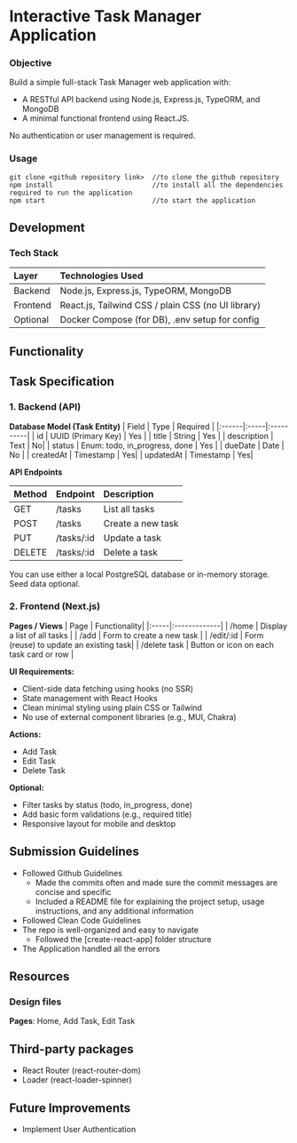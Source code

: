 # Interactive Task Manager Application

### Objective
Build a simple full-stack Task Manager web application with:
- A RESTful API backend using Node.js, Express.js, TypeORM, and MongoDB
- A minimal functional frontend using React.JS.

No authentication or user management is required.

### Usage 

``` 
git clone <github repository link>  //to clone the github repository
npm install                         //to install all the dependencies required to run the application
npm start                           //to start the application
```  

## Development
### Tech Stack
|**Layer**   |  **Technologies Used**  |
|:-------|:---------------------|
|Backend | Node.js, Express.js, TypeORM, MongoDB|
|Frontend| React.js, Tailwind CSS / plain CSS (no UI library)|
|Optional| Docker Compose (for DB), .env setup for config|

## Functionality
## Task Specification
### 1. Backend (API)
**Database Model (Task Entity)**
| Field | Type | Required  |
|:------|:-----|:----------|
| id | UUID (Primary Key) | Yes |
| title | String | Yes |
| description | Text | No| 
| status | Enum: todo, in_progress, done | Yes |
| dueDate | Date | No |
| createdAt | Timestamp | Yes|
| updatedAt | Timestamp | Yes|


**API Endpoints**

| Method | Endpoint | Description|
|:-------|:---------|:-----------|
| GET | /tasks |List all tasks |
|POST | /tasks | Create a new task |
| PUT |/tasks/:id | Update a task|
| DELETE | /tasks/:id | Delete a task|

 You can use either a local PostgreSQL database or in-memory storage. Seed data optional.

### 2. Frontend (Next.js)
**Pages / Views**
| Page | Functionality|
|:-----|:-------------|
| /home | Display a list of all tasks |
| /add | Form to create a new task |
| /edit/:id | Form (reuse) to update an existing task|
| /delete task | Button or icon on each task card or row |


**UI Requirements:**
- Client-side data fetching using hooks (no SSR)
- State management with React Hooks
- Clean minimal styling using plain CSS or Tailwind
- No use of external component libraries (e.g., MUI, Chakra)

**Actions:**
- Add Task
- Edit Task
- Delete Task

**Optional:**
- Filter tasks by status (todo, in_progress, done)
- Add basic form validations (e.g., required title)
- Responsive layout for mobile and desktop


## Submission Guidelines

* Followed Github Guidelines
  * Made the commits often and made sure the commit messages are concise and specific
  * Included a README file for explaining the project setup, usage instructions, and any additional information
* Followed Clean Code Guidelines
* The repo is well-organized and easy to navigate 
  * Followed the [create-react-app] folder structure
* The Application handled all the errors


## Resources
### Design files
**Pages**: Home, Add Task, Edit Task

## Third-party packages
* React Router (react-router-dom)
* Loader (react-loader-spinner)

## Future Improvements
* Implement User Authentication
